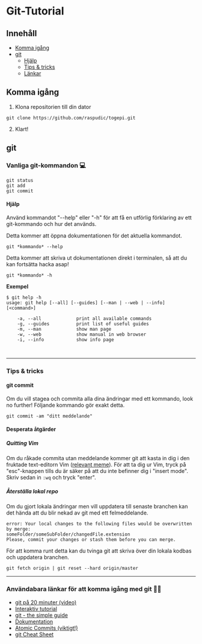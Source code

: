 # Git-Tutorial

## Innehåll
* [Komma igång](#komma-igång)
* [git](#git)
  * [Hjälp](#hjälp)
  * [Tips & tricks](#tips--tricks)
  * [Länkar](#användabara-länkar-för-att-komma-igång-med-git-)

## Komma igång
1. Klona repositorien till din dator
```
git clone https://github.com/raspudic/togepi.git
```
2. Klart!

## git

### Vanliga git-kommandon :computer:
```
git status
git add
git commit
```

#### Hjälp
Använd kommandot "--help" eller "-h" för att få en utförlig förklaring av ett git-kommando och hur det används.

Detta kommer att öppna dokumentationen för det aktuella kommandot.
```
git *kommando* --help
```

Detta kommer att skriva ut dokumentationen direkt i terminalen, så att du kan fortsätta hacka asap!
```
git *kommando* -h
```

**Exempel**

```
$ git help -h
usage: git help [--all] [--guides] [--man | --web | --info] [<command>]

    -a, --all             print all available commands
    -g, --guides          print list of useful guides
    -m, --man             show man page
    -w, --web             show manual in web browser
    -i, --info            show info page   
    
    
```
***
### Tips & tricks

#### git commit
Om du vill stagea och commita alla dina ändringar med ett kommando, look no further! Följande kommando gör exakt detta.
```
git commit -am "ditt meddelande"
```

#### Desperata åtgärder

##### Quitting Vim
Om du råkade commita utan meddelande kommer git att kasta in dig i den fruktade text-editorn Vim ([relevant meme](https://stackoverflow.blog/2017/05/23/stack-overflow-helping-one-million-developers-exit-vim/)). För att ta dig ur Vim, tryck på "esc"-knappen tills du är säker på att du inte befinner dig i "insert mode". Skriv sedan in  `:wq` och tryck "enter".


##### Återställa lokal repo
Om du gjort lokala ändringar men vill uppdatera till senaste branchen kan det hända att du blir nekad av git med ett felmeddelande. 
```
error: Your local changes to the following files would be overwritten by merge:
someFolder/someSubFolder/changedFile.extension
Please, commit your changes or stash them before you can merge.
```
För att komma runt detta kan du tvinga git att skriva över din lokala kodbas och uppdatera branchen.
```
git fetch origin | git reset --hard origin/master
```
***
### Användabara länkar för att komma igång med git 🐱‍💻

* [git på 20 minuter (video)](https://www.youtube.com/watch?v=0fKg7e37bQE)
* [Interaktiv tutorial](https://try.github.io/levels/1/challenges/1)
* [git - the simple guide](http://rogerdudler.github.io/git-guide/)
* [Dokumentation](https://git-scm.com/docs)
* [Atomic Commits (viktigt!)](https://www.freshconsulting.com/atomic-commits/)
* [git Cheat Sheet](https://www.git-tower.com/blog/git-cheat-sheet/)
